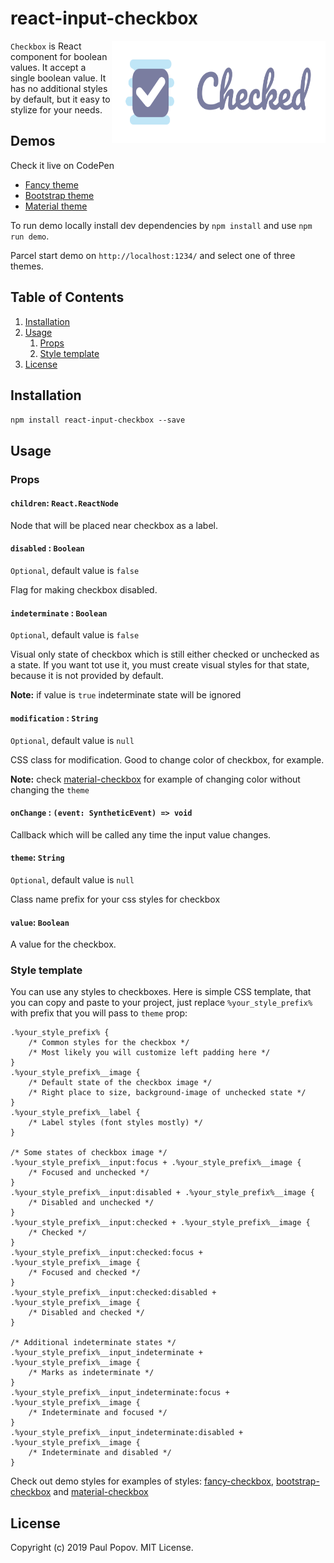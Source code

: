 # react-input-checkbox

<img src="images/checkbox.svg" align="right"
     alt="Fancy checkbox with label Checked" width="342" height="164">

`Checkbox` is React component for boolean values. It accept a single boolean value. 
It has no additional styles by default, but it easy to stylize for your needs.

## Demos

Check it live on CodePen
* [Fancy theme](https://codepen.io/justredpaul/full/OJLQVBy)
* [Bootstrap theme](https://codepen.io/justredpaul/full/ExYQVVO)
* [Material theme](https://codepen.io/justredpaul/full/bGbLVyM)

To run demo locally install dev dependencies by `npm install` and use `npm run demo`.

Parcel start demo on `http://localhost:1234/` and select one of three themes.

## Table of Contents

1. [Installation](#installation)
2. [Usage](#usage)
    1. [Props](#props)
    2. [Style template](#style-template)
3. [License](#license)

## Installation

`npm install react-input-checkbox --save`

## Usage

### Props

#### `children`: `React.ReactNode`

Node that will be placed near checkbox as a label.


#### `disabled` : `Boolean`

`Optional`, default value is `false`

Flag for making checkbox disabled.


#### `indeterminate` : `Boolean`

`Optional`, default value is `false`

Visual only state of checkbox which is still either checked or unchecked as a state.
If you want tot use it, you must create visual styles for that state, 
because it is not provided by default.

__Note:__ if value is `true` indeterminate state will be ignored

#### `modification` : `String`

`Optional`, default value is `null`

CSS class for modification. Good to change color of checkbox, for example.

__Note:__ check [material-checkbox](demo/material-theme.css) for example of changing
 color without changing the `theme`


#### `onChange` : `(event: SyntheticEvent) => void`

Callback which will be called any time the input value changes.


#### `theme`: `String`

`Optional`, default value is `null`

Class name prefix for your css styles for checkbox


#### `value`: `Boolean`

A value for the checkbox.

### Style template

You can use any styles to checkboxes. Here is simple CSS template, that you can copy and paste
to your project, just replace `%your_style_prefix%` with prefix that you will pass to `theme` prop:

```
.%your_style_prefix% {
    /* Common styles for the checkbox */
    /* Most likely you will customize left padding here */
}
.%your_style_prefix%__image {
    /* Default state of the checkbox image */
    /* Right place to size, background-image of unchecked state */
}
.%your_style_prefix%__label {
    /* Label styles (font styles mostly) */
}

/* Some states of checkbox image */
.%your_style_prefix%__input:focus + .%your_style_prefix%__image {
    /* Focused and unchecked */
}
.%your_style_prefix%__input:disabled + .%your_style_prefix%__image {
    /* Disabled and unchecked */
}
.%your_style_prefix%__input:checked + .%your_style_prefix%__image {
    /* Checked */
}
.%your_style_prefix%__input:checked:focus + .%your_style_prefix%__image {
    /* Focused and checked */
}
.%your_style_prefix%__input:checked:disabled + .%your_style_prefix%__image {
    /* Disabled and checked */
}

/* Additional indeterminate states */
.%your_style_prefix%__input_indeterminate + .%your_style_prefix%__image {
    /* Marks as indeterminate */
}
.%your_style_prefix%__input_indeterminate:focus + .%your_style_prefix%__image {
    /* Indeterminate and focused */
}
.%your_style_prefix%__input_indeterminate:disabled + .%your_style_prefix%__image {
    /* Indeterminate and disabled */
}

``` 

Check out demo styles for examples of styles:
 [fancy-checkbox](demo/fancy-theme.css), 
 [bootstrap-checkbox](demo/bootstrap-theme.css) and
 [material-checkbox](demo/material-theme.css)

## License

Copyright (c) 2019 Paul Popov. MIT License.